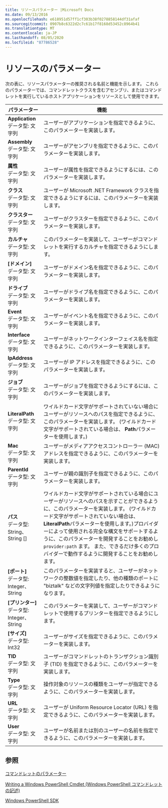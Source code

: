 ```yaml
---
title: リソースパラメーター |Microsoft Docs
ms.date: 09/13/2016
ms.openlocfilehash: e618951d57ff1cf303b38f0278858144df31afaf
ms.sourcegitcommit: 0907b8c6322d2c7c61b17f8168d53452c8964b41
ms.translationtype: MT
ms.contentlocale: ja-JP
ms.lasthandoff: 08/05/2020
ms.locfileid: "87786528"
---
```

# <a name="resource-parameters"></a>リソースのパラメーター

次の表に、リソースパラメーターの推奨される名前と機能を示します。 これらのパラメーターでは、コマンドレットクラスを含むアセンブリ、またはコマンドレットを実行しているホストアプリケーションをリソースとして使用できます。

|パラメーター|機能|
|---|---|
|**Application**<br>データ型: 文字列|ユーザーがアプリケーションを指定できるように、このパラメーターを実装します。|
|**Assembly**<br>データ型: 文字列|ユーザーがアセンブリを指定できるように、このパラメーターを実装します。|
|**属性**<br>データ型: 文字列|ユーザーが属性を指定できるようにするには、このパラメーターを実装します。|
|**クラス**<br>データ型: 文字列|ユーザーが Microsoft .NET Framework クラスを指定できるようにするには、このパラメーターを実装します。|
|**クラスター**<br>データ型: 文字列|ユーザーがクラスターを指定できるように、このパラメーターを実装します。|
|**カルチャ**<br>データ型: 文字列|このパラメーターを実装して、ユーザーがコマンドレットを実行するカルチャを指定できるようにします。|
|**[ドメイン]**<br>データ型: 文字列|ユーザーがドメイン名を指定できるように、このパラメーターを実装します。|
|**ドライブ**<br>データ型: 文字列|ユーザーがドライブ名を指定できるように、このパラメーターを実装します。|
|**Event**<br>データ型: 文字列|ユーザーがイベント名を指定できるように、このパラメーターを実装します。|
|**Interface**<br>データ型: 文字列|ユーザーがネットワークインターフェイス名を指定できるように、このパラメーターを実装します。|
|**IpAddress**<br>データ型: 文字列|ユーザーが IP アドレスを指定できるように、このパラメーターを実装します。|
|**ジョブ**<br>データ型: 文字列|ユーザーがジョブを指定できるようにするには、このパラメーターを実装します。|
|**LiteralPath**<br>データ型: 文字列|ワイルドカード文字がサポートされていない場合にユーザーがリソースへのパスを指定できるように、このパラメーターを実装します。 (ワイルドカード文字がサポートされている場合は、 **Path**パラメーターを使用します。)|
|**Mac**<br>データ型: 文字列|ユーザーがメディアアクセスコントローラー (MAC) アドレスを指定できるように、このパラメーターを実装します。|
|**ParentId**<br>データ型: 文字列|ユーザーが親の識別子を指定できるように、このパラメーターを実装します。|
|**パス**<br>データ型: String、String []|ワイルドカード文字がサポートされている場合にユーザーがリソースへのパスを示すことができるように、このパラメーターを実装します。 (ワイルドカード文字がサポートされていない場合は、 **LiteralPath**パラメーターを使用します。)プロバイダーによって使用される完全な構文をサポートするように、このパラメーターを開発することをお勧めし `provider:path` ます。 また、できるだけ多くのプロバイダーで動作するように開発することをお勧めします。|
|**[ポート]**<br>データ型: Integer、String|このパラメーターを実装すると、ユーザーがネットワークの整数値を指定したり、他の種類のポートに "biztalk" などの文字列値を指定したりできるようになります。|
|**[プリンター]**<br>データ型: Integer、String|このパラメーターを実装して、ユーザーがコマンドレットで使用するプリンターを指定できるようにします。|
|**[サイズ]**<br>データ型: Int32|ユーザーがサイズを指定できるように、このパラメーターを実装します。|
|**TID**<br>データ型: 文字列|ユーザーがコマンドレットのトランザクション識別子 (TID) を指定できるように、このパラメーターを実装します。|
|**Type**<br>データ型: 文字列|操作対象のリソースの種類をユーザーが指定できるように、このパラメーターを実装します。|
|**URL**<br>データ型: 文字列|ユーザーが Uniform Resource Locator (URL) を指定できるように、このパラメーターを実装します。|
|**User**<br>データ型: 文字列|ユーザーが名前または別のユーザーの名前を指定できるように、このパラメーターを実装します。|

## <a name="see-also"></a>参照

[コマンドレットのパラメーター](./cmdlet-parameters.md)

[Writing a Windows PowerShell Cmdlet (Windows PowerShell コマンドレットの記述)](./writing-a-windows-powershell-cmdlet.md)

[Windows PowerShell SDK](../windows-powershell-reference.md)
